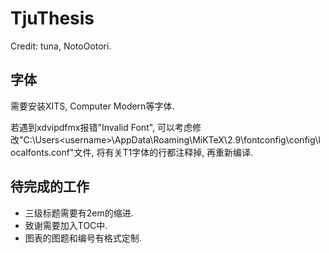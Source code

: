 # TjuThesis

Credit: tuna, NotoOotori.

## 字体

需要安装XITS, Computer Modern等字体.

若遇到xdvipdfmx报错"Invalid Font", 可以考虑修改"C:\Users\<username>\AppData\Roaming\MiKTeX\2.9\fontconfig\config\localfonts.conf"文件, 将有关T1字体的行都注释掉, 再重新编译.

## 待完成的工作

- 三级标题需要有2em的缩进.
- 致谢需要加入TOC中.
- 图表的图题和编号有格式定制.
